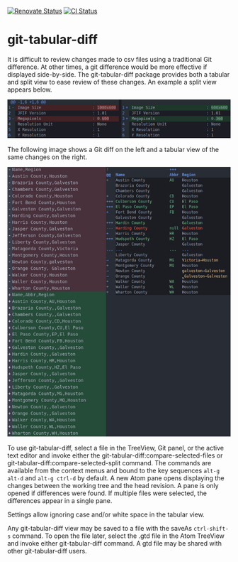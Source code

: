 [![Renovate Status](https://img.shields.io/badge/renovate-enabled-brightgreen.svg)](https://renovatebot.com/)
[![CI Status](https://github.com/jstritch/git-tabular-diff/workflows/CI/badge.svg)](https://github.com/jstritch/git-tabular-diff/actions)

# git-tabular-diff

It is difficult to review changes made to csv files using a traditional Git difference.
At other times, a git difference would be more effective if displayed side-by-side.
The git-tabular-diff package provides both a tabular and split view to
ease review of these changes.
An example a split view appears below.

![Split view](https://github.com/jstritch/git-tabular-diff/blob/master/example-split.gif?raw=true)

The following image shows a Git diff on the left and a tabular view of the same changes on the right.

![Tabular view](https://github.com/jstritch/git-tabular-diff/blob/master/example.gif?raw=true)

To use git-tabular-diff, select a file in the TreeView, Git panel, or the active text editor and
invoke either the git-tabular-diff:compare-selected-files
or git-tabular-diff:compare-selected-split command.
The commands are available from the context menus and
bound to the key sequences `alt-g alt-d` and `alt-g ctrl-d` by default.
A new Atom pane opens displaying the changes between the working tree and the head revision.
A pane is only opened if differences were found.
If multiple files were selected, the differences appear in a single pane.

Settings allow ignoring case and/or white space in the tabular view.

Any git-tabular-diff view may be saved to a file with the saveAs `ctrl-shift-s` command.
To open the file later, select the .gtd file in the Atom TreeView and
invoke either git-tabular-diff command.
A gtd file may be shared with other git-tabular-diff users.

